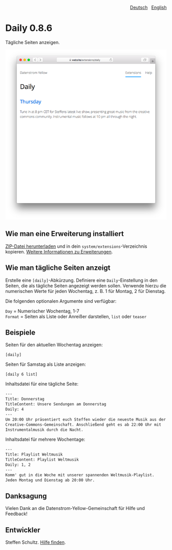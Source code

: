 <p align="right"><a href="README-de.md">Deutsch</a> &nbsp; <a href="README.md">English</a></p>

# Daily 0.8.6

Tägliche Seiten anzeigen.

<p align="center"><img src="daily-screenshot.png?raw=true" alt="Bildschirmfoto"></p>

## Wie man eine Erweiterung installiert

[ZIP-Datei herunterladen](https://github.com/datenstrom/yellow-extensions/raw/main/downloads/daily.zip) und in dein `system/extensions`-Verzeichnis kopieren. [Weitere Informationen zu Erweiterungen](https://github.com/annaesvensson/yellow-update/tree/main/README-de.md).

## Wie man tägliche Seiten anzeigt

Erstelle eine `[daily]`-Abkürzung. Definiere eine `Daily`-Einstellung in den Seiten, die als tägliche Seiten angezeigt werden sollen. Verwende hierzu die numerischen Werte für jeden Wochentag, z. B. 1 für Montag, 2 für Dienstag. 

Die folgenden optionalen Argumente sind verfügbar: 

`Day` = Numerischer Wochentag, 1-7  
`Format` = Seiten als Liste oder Anreißer darstellen, `list` oder `teaser`  

## Beispiele

Seiten für den aktuellen Wochentag anzeigen: 

    [daily]

Seiten für Samstag als Liste anzeigen:

    [daily 6 list]

Inhaltsdatei für eine tägliche Seite:

````
---
Title: Donnerstag
TitleContent: Unsere Sendungen am Donnerstag
Daily: 4
---
Um 20:00 Uhr präsentiert euch Steffen wieder die neueste Musik aus der Creative-Commons-Gemeinschaft. Anschließend geht es ab 22:00 Uhr mit Instrumentalmusik durch die Nacht. 
````

Inhaltsdatei für mehrere Wochentage:

````
---
Title: Playlist Weltmusik
TitleContent: Playlist Weltmusik
Daily: 1, 2
---
Komm' gut in die Woche mit unserer spannenden Weltmusik-Playlist. Jeden Montag und Dienstag ab 20:00 Uhr.
````

## Danksagung

Vielen Dank an die Datenstrom-Yellow-Gemeinschaft für Hilfe und Feedback!

## Entwickler

Steffen Schultz. [Hilfe finden](https://datenstrom.se/de/yellow/help/).
